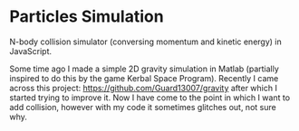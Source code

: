 Particles Simulation
===========

N-body collision simulator (conversing momentum and kinetic energy) in JavaScript.

Some time ago I made a simple 2D gravity simulation in Matlab (partially inspired to do this by the game Kerbal Space Program). Recently I came across this project: https://github.com/Guard13007/gravity after which I started trying to improve it. Now I have come to the point in which I want to add collision, however with my code it sometimes glitches out, not sure why.
